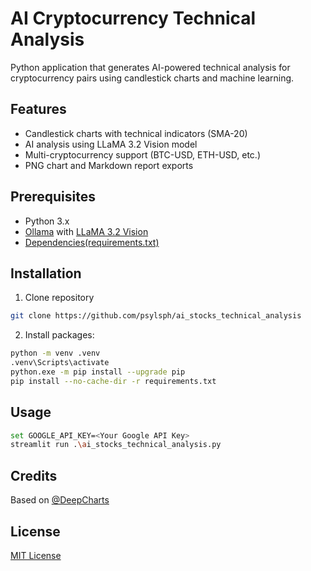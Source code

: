 # AI Cryptocurrency Technical Analysis

Python application that generates AI-powered technical analysis for cryptocurrency pairs using candlestick charts and machine learning.

## Features

- Candlestick charts with technical indicators (SMA-20)
- AI analysis using LLaMA 3.2 Vision model
- Multi-cryptocurrency support (BTC-USD, ETH-USD, etc.)
- PNG chart and Markdown report exports

## Prerequisites

- Python 3.x
- [Ollama](https://ollama.com/) with [LLaMA 3.2 Vision](https://ollama.com/library/llama3.2-vision)
- [Dependencies(requirements.txt)](./requirements.txt)

## Installation

1. Clone repository
```sh
git clone https://github.com/psylsph/ai_stocks_technical_analysis
```
2. Install packages:
```sh
python -m venv .venv
.venv\Scripts\activate
python.exe -m pip install --upgrade pip
pip install --no-cache-dir -r requirements.txt
```
## Usage

```sh
set GOOGLE_API_KEY=<Your Google API Key>
streamlit run .\ai_stocks_technical_analysis.py
```

## Credits
Based on [@DeepCharts](https://github.com/deepcharts)

## License
[MIT License](./LICENSE.md)